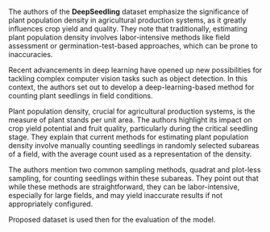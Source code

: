 The authors of the **DeepSeedling** dataset emphasize the significance of plant population density in agricultural production systems, as it greatly influences crop yield and quality. They note that traditionally, estimating plant population density involves labor-intensive methods like field assessment or germination-test-based approaches, which can be prone to inaccuracies. 

Recent advancements in deep learning have opened up new possibilities for tackling complex computer vision tasks such as object detection. In this context, the authors set out to develop a deep-learning-based method for counting plant seedlings in field conditions.

Plant population density, crucial for agricultural production systems, is the measure of plant stands per unit area. The authors highlight its impact on crop yield potential and fruit quality, particularly during the critical seedling stage. They explain that current methods for estimating plant population density involve manually counting seedlings in randomly selected subareas of a field, with the average count used as a representation of the density.

The authors mention two common sampling methods, quadrat and plot-less sampling, for counting seedlings within these subareas. They point out that while these methods are straightforward, they can be labor-intensive, especially for large fields, and may yield inaccurate results if not appropriately configured.

Proposed dataset is used then for the evaluation of the model.
